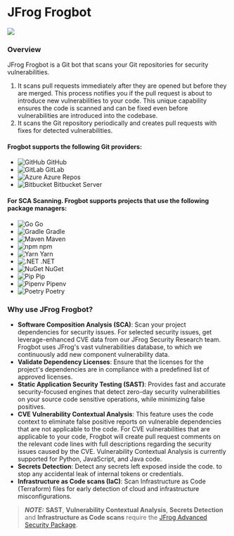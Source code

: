 # JFrog Frogbot

![](https://raw.github.com/jfrog/frogbot/master/images/frogbot-intro.png)

### Overview

JFrog Frogbot is a Git bot that scans your Git repositories for security vulnerabilities.

1. It scans pull requests immediately after they are opened but before they are merged. This process notifies you if the pull request is about to introduce new vulnerabilities to your code. This unique capability ensures the code is scanned and can be fixed even before vulnerabilities are introduced into the codebase.
2. It scans the Git repository periodically and creates pull requests with fixes for detected vulnerabilities.

#### Frogbot supports the following Git providers:

- ![GitHub](https://raw.githubusercontent.com/jfrog/frogbot/master/images/github-icon.png) GitHub
- ![GitLab](https://raw.githubusercontent.com/jfrog/frogbot/master/images/gitlab-icon.png) GitLab
- ![Azure](https://raw.githubusercontent.com/jfrog/frogbot/master/images/azure-devops-icon.png) Azure Repos
- ![Bitbucket](https://raw.githubusercontent.com/jfrog/frogbot/master/images/bitbucket-icon.png) Bitbucket Server

#### For SCA Scanning. Frogbot supports projects that use the following package managers:

- ![Go](https://raw.githubusercontent.com/jfrog/frogbot/master/images/go-icon.png) Go
- ![Gradle](https://raw.githubusercontent.com/jfrog/frogbot/master/images/gradle-icon.png) Gradle
- ![Maven](https://raw.githubusercontent.com/jfrog/frogbot/master/images/maven-icon.png) Maven
- ![npm](https://raw.githubusercontent.com/jfrog/frogbot/master/images/npm-icon.png) npm
- ![Yarn](https://raw.githubusercontent.com/jfrog/frogbot/master/images/yarn-icon.png) Yarn
- ![.NET](https://raw.githubusercontent.com/jfrog/frogbot/master/images/dotnet-icon.png) .NET
- ![NuGet](https://raw.githubusercontent.com/jfrog/frogbot/master/images/nuget-icon.png) NuGet
- ![Pip](https://raw.githubusercontent.com/jfrog/frogbot/master/images/pip-icon.png) Pip
- ![Pipenv](https://raw.githubusercontent.com/jfrog/frogbot/master/images/pip-icon.png) Pipenv
- ![Poetry](https://raw.githubusercontent.com/jfrog/frogbot/master/images/poetry-icon.png) Poetry

### Why use JFrog Frogbot?

* **Software Composition Analysis (SCA)**: Scan your project dependencies for security issues. For selected security issues, get leverage-enhanced CVE data from our JFrog Security Research team. Frogbot uses JFrog's vast vulnerabilities database, to which we continuously add new component vulnerability data.&#x20;
* **Validate Dependency Licenses**: Ensure that the licenses for the project's dependencies are in compliance with a predefined list of approved licenses.
* **Static Application Security Testing (SAST)**: Provides fast and accurate security-focused engines that detect zero-day security vulnerabilities on your source code sensitive operations, while minimizing false positives.
* **CVE Vulnerability Contextual Analysis**: This feature uses the code context to eliminate false positive reports on vulnerable dependencies that are not applicable to the code. For CVE vulnerabilities that are applicable to your code, Frogbot will create pull request comments on the relevant code lines with full descriptions regarding the security issues caused by the CVE. Vulnerability Contextual Analysis is currently supported for Python, JavaScript, and Java code.
* **Secrets Detection**: Detect any secrets left exposed inside the code. to stop any accidental leak of internal tokens or credentials.
* **Infrastructure as Code scans (IaC)**: Scan Infrastructure as Code (Terraform) files for early detection of cloud and infrastructure misconfigurations.

> _**NOTE:**_ **SAST**, **Vulnerability Contextual Analysis**, **Secrets Detection** and **Infrastructure as Code scans** require the [JFrog Advanced Security Package](https://jfrog.com/xray/).
